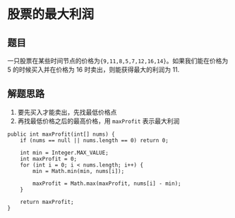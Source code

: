 # 股票的最大利润

## 题目

一只股票在某些时间节点的价格为`{9,11,8,5,7,12,16,14}`。如果我们能在价格为 5 的时候买入并在价格为 16 时卖出，则能获得最大的利润为 11.


## 解题思路

  1. 要先买入才能卖出，先找最低价格点
  2. 再找最低价格之后的最高价格，用 `maxProfit` 表示最大利润

```
public int maxProfit(int[] nums) {
    if (nums == null || nums.length == 0) return 0;

    int min = Integer.MAX_VALUE;
    int maxProfit = 0;
    for (int i = 0; i < nums.length; i++) {
        min = Math.min(min, nums[i]);

        maxProfit = Math.max(maxProfit, nums[i] - min);
    }

    return maxProfit;
}
```
